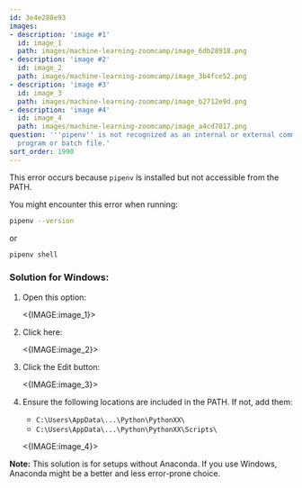 ```yaml
---
id: 3e4e288e93
images:
- description: 'image #1'
  id: image_1
  path: images/machine-learning-zoomcamp/image_6db28918.png
- description: 'image #2'
  id: image_2
  path: images/machine-learning-zoomcamp/image_3b4fce52.png
- description: 'image #3'
  id: image_3
  path: images/machine-learning-zoomcamp/image_b2712e9d.png
- description: 'image #4'
  id: image_4
  path: images/machine-learning-zoomcamp/image_a4cd7017.png
question: '''pipenv'' is not recognized as an internal or external command, operable
  program or batch file.'
sort_order: 1990
---
```


This error occurs because `pipenv` is installed but not accessible from the PATH.

You might encounter this error when running:

```bash
pipenv --version
```

or

```bash
pipenv shell
```

### Solution for Windows:

1. Open this option:
   
   <{IMAGE:image_1}>

2. Click here:
   
   <{IMAGE:image_2}>

3. Click the Edit button:
   
   <{IMAGE:image_3}>

4. Ensure the following locations are included in the PATH. If not, add them:
   
   - `C:\Users\AppData\...\Python\PythonXX\`
   - `C:\Users\AppData\...\Python\PythonXX\Scripts\`
   
   <{IMAGE:image_4}>

**Note:** This solution is for setups without Anaconda. If you use Windows, Anaconda might be a better and less error-prone choice.